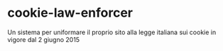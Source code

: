 # cookie-law-enforcer
Un sistema per uniformare il proprio sito alla legge italiana sui cookie in vigore dal 2 giugno 2015
